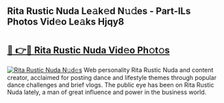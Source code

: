 ## Rita Rustic Nuda Le𝚊k𝚎d N𝚞𝚍es - Part-ILs Photos Vid𝚎o Le𝚊ks Hjqy8

# <h2><a href="http://fbfcgh.evod.top/?m=Rita+Rustic+Nuda">🔗 👉🔴 Rita Rustic Nuda Vid𝚎o Ph𝚘t𝚘s</a></h2>

[![Rita Rustic Nuda N𝚞d𝚎s](https://i.imgur.com/8V9OHl7.gif)](http://fbfcgh.evod.top/?m=Rita+Rustic+Nuda)
Web personality Rita Rustic Nuda and content creator, acclaimed for posting dance and lifestyle themes through popular dance challenges and brief vlogs. The public eye has been on Rita Rustic Nuda lately, a man of great influence and power in the business world. 

